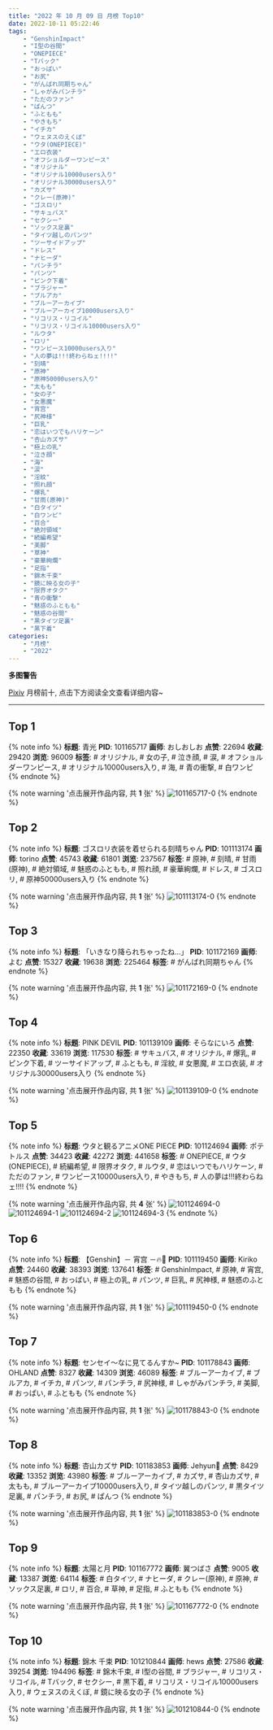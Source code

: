 ```yaml
---
title: "2022 年 10 月 09 日 月榜 Top10"
date: 2022-10-11 05:22:46
tags:
    - "GenshinImpact"
    - "I型の谷間"
    - "ONEPIECE"
    - "Tバック"
    - "おっぱい"
    - "お尻"
    - "がんばれ同期ちゃん"
    - "しゃがみパンチラ"
    - "ただのファン"
    - "ぱんつ"
    - "ふともも"
    - "やきもち"
    - "イチカ"
    - "ウェヌスのえくぼ"
    - "ウタ(ONEPIECE)"
    - "エロ衣装"
    - "オフショルダーワンピース"
    - "オリジナル"
    - "オリジナル10000users入り"
    - "オリジナル30000users入り"
    - "カズサ"
    - "クレー(原神)"
    - "ゴスロリ"
    - "サキュバス"
    - "セクシー"
    - "ソックス足裏"
    - "タイツ越しのパンツ"
    - "ツーサイドアップ"
    - "ドレス"
    - "ナヒーダ"
    - "パンチラ"
    - "パンツ"
    - "ピンク下着"
    - "ブラジャー"
    - "ブルアカ"
    - "ブルーアーカイブ"
    - "ブルーアーカイブ10000users入り"
    - "リコリス・リコイル"
    - "リコリス・リコイル10000users入り"
    - "ルウタ"
    - "ロリ"
    - "ワンピース10000users入り"
    - "人の夢は!!!終わらねェ!!!!"
    - "刻晴"
    - "原神"
    - "原神50000users入り"
    - "太もも"
    - "女の子"
    - "女悪魔"
    - "宵宫"
    - "尻神様"
    - "巨乳"
    - "恋はいつでもハリケーン"
    - "杏山カズサ"
    - "極上の乳"
    - "泣き顔"
    - "海"
    - "涙"
    - "淫紋"
    - "照れ顔"
    - "爆乳"
    - "甘雨(原神)"
    - "白タイツ"
    - "白ワンピ"
    - "百合"
    - "絶対領域"
    - "続編希望"
    - "美脚"
    - "草神"
    - "豪華絢爛"
    - "足指"
    - "錦木千束"
    - "鏡に映る女の子"
    - "限界オタク"
    - "青の衝撃"
    - "魅惑のふともも"
    - "魅惑の谷間"
    - "黒タイツ足裏"
    - "黒下着"
categories:
    - "月榜"
    - "2022"
---
```


<i class="fa fa-triangle-exclamation"></i>**多图警告**<i class="fa fa-triangle-exclamation"></i>

[Pixiv](https://www.pixiv.net/) 月榜前十, 点击下方阅读全文查看详细内容~

<!-- more -->

---

## Top 1

{% note info %}
**标题**: 青光
**PID**: 101165717 **画师**: おしおしお
**点赞**: 22694 **收藏**: 29420 **浏览**: 96009
**标签**: # オリジナル, # 女の子, # 泣き顔, # 涙, # オフショルダーワンピース, # オリジナル10000users入り, # 海, # 青の衝撃, # 白ワンピ
{% endnote %}

{% note warning '点击展开作品内容, 共 **1** 张' %}
![101165717-0](https://i.pixiv.re/img-original/img/2022/09/12/00/00/12/101165717_p0.png)
{% endnote %}

## Top 2

{% note info %}
**标题**: ゴスロリ衣装を着せられる刻晴ちゃん
**PID**: 101113174 **画师**: torino
**点赞**: 45743 **收藏**: 61801 **浏览**: 237567
**标签**: # 原神, # 刻晴, # 甘雨(原神), # 絶対領域, # 魅惑のふともも, # 照れ顔, # 豪華絢爛, # ドレス, # ゴスロリ, # 原神50000users入り
{% endnote %}

{% note warning '点击展开作品内容, 共 **1** 张' %}
![101113174-0](https://i.pixiv.re/img-original/img/2022/09/10/00/00/07/101113174_p0.jpg)
{% endnote %}

## Top 3

{% note info %}
**标题**: 「いきなり降られちゃったね…」
**PID**: 101172169 **画师**: よむ
**点赞**: 15327 **收藏**: 19638 **浏览**: 225464
**标签**: # がんばれ同期ちゃん
{% endnote %}

{% note warning '点击展开作品内容, 共 **1** 张' %}
![101172169-0](https://i.pixiv.re/img-original/img/2022/09/12/08/08/22/101172169_p0.png)
{% endnote %}

## Top 4

{% note info %}
**标题**: PINK DEVIL
**PID**: 101139109 **画师**: そらなにいろ
**点赞**: 22350 **收藏**: 33619 **浏览**: 117530
**标签**: # サキュバス, # オリジナル, # 爆乳, # ピンク下着, # ツーサイドアップ, # ふともも, # 淫紋, # 女悪魔, # エロ衣装, # オリジナル30000users入り
{% endnote %}

{% note warning '点击展开作品内容, 共 **1** 张' %}
![101139109-0](https://i.pixiv.re/img-original/img/2022/09/11/00/35/14/101139109_p0.png)
{% endnote %}

## Top 5

{% note info %}
**标题**: ウタと観るアニメONE PIECE
**PID**: 101124694 **画师**: ポテトルス
**点赞**: 34423 **收藏**: 42272 **浏览**: 441658
**标签**: # ONEPIECE, # ウタ(ONEPIECE), # 続編希望, # 限界オタク, # ルウタ, # 恋はいつでもハリケーン, # ただのファン, # ワンピース10000users入り, # やきもち, # 人の夢は!!!終わらねェ!!!!
{% endnote %}

{% note warning '点击展开作品内容, 共 **4** 张' %}
![101124694-0](https://i.pixiv.re/img-original/img/2022/09/10/14/17/08/101124694_p0.jpg)
![101124694-1](https://i.pixiv.re/img-original/img/2022/09/10/14/17/08/101124694_p1.jpg)
![101124694-2](https://i.pixiv.re/img-original/img/2022/09/10/14/17/08/101124694_p2.jpg)
![101124694-3](https://i.pixiv.re/img-original/img/2022/09/10/14/17/08/101124694_p3.jpg)
{% endnote %}

## Top 6

{% note info %}
**标题**: 【Genshin】－ 宵宫 －🔥🏹
**PID**: 101119450 **画师**: Kiriko
**点赞**: 24460 **收藏**: 38393 **浏览**: 137641
**标签**: # GenshinImpact, # 原神, # 宵宫, # 魅惑の谷間, # おっぱい, # 極上の乳, # パンツ, # 巨乳, # 尻神様, # 魅惑のふともも
{% endnote %}

{% note warning '点击展开作品内容, 共 **1** 张' %}
![101119450-0](https://i.pixiv.re/img-original/img/2022/09/10/08/00/01/101119450_p0.png)
{% endnote %}

## Top 7

{% note info %}
**标题**: センセイ～なに見てるんすか~
**PID**: 101178843 **画师**: OHLAND
**点赞**: 8327 **收藏**: 14309 **浏览**: 46089
**标签**: # ブルーアーカイブ, # ブルアカ, # イチカ, # パンツ, # パンチラ, # 尻神様, # しゃがみパンチラ, # 美脚, # おっぱい, # ふともも
{% endnote %}

{% note warning '点击展开作品内容, 共 **1** 张' %}
![101178843-0](https://i.pixiv.re/img-original/img/2022/09/12/17/32/23/101178843_p0.jpg)
{% endnote %}

## Top 8

{% note info %}
**标题**: 杏山カズサ
**PID**: 101183853 **画师**: Jehyun🥰
**点赞**: 8429 **收藏**: 13352 **浏览**: 43980
**标签**: # ブルーアーカイブ, # カズサ, # 杏山カズサ, # 太もも, # ブルーアーカイブ10000users入り, # タイツ越しのパンツ, # 黒タイツ足裏, # パンチラ, # お尻, # ぱんつ
{% endnote %}

{% note warning '点击展开作品内容, 共 **1** 张' %}
![101183853-0](https://i.pixiv.re/img-original/img/2022/09/12/21/19/41/101183853_p0.png)
{% endnote %}

## Top 9

{% note info %}
**标题**: 太陽と月
**PID**: 101167772 **画师**: 翼つばさ
**点赞**: 9005 **收藏**: 13387 **浏览**: 64114
**标签**: # 白タイツ, # ナヒーダ, # クレー(原神), # 原神, # ソックス足裏, # ロリ, # 百合, # 草神, # 足指, # ふともも
{% endnote %}

{% note warning '点击展开作品内容, 共 **1** 张' %}
![101167772-0](https://i.pixiv.re/img-original/img/2022/09/14/02/38/53/101167772_p0.jpg)
{% endnote %}

## Top 10

{% note info %}
**标题**: 錦木 千束
**PID**: 101210844 **画师**: hews
**点赞**: 27586 **收藏**: 39254 **浏览**: 194496
**标签**: # 錦木千束, # I型の谷間, # ブラジャー, # リコリス・リコイル, # Tバック, # セクシー, # 黒下着, # リコリス・リコイル10000users入り, # ウェヌスのえくぼ, # 鏡に映る女の子
{% endnote %}

{% note warning '点击展开作品内容, 共 **1** 张' %}
![101210844-0](https://i.pixiv.re/img-original/img/2022/09/14/00/37/33/101210844_p0.png)
{% endnote %}
